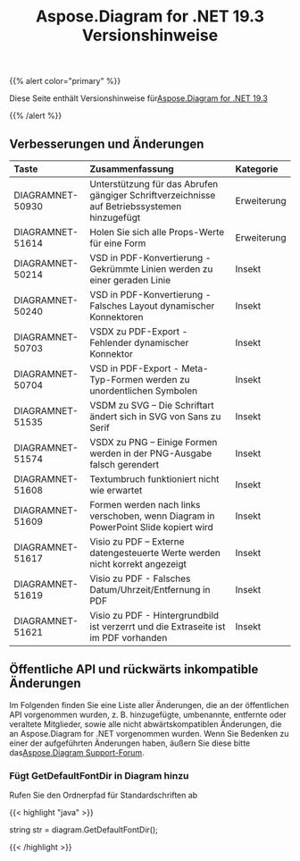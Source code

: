 ﻿---
title: Aspose.Diagram for .NET 19.3 Versionshinweise
type: docs
weight: 100
url: /de/net/aspose-diagram-for-net-19-3-release-notes/
---
{{% alert color="primary" %}} 

Diese Seite enthält Versionshinweise für[Aspose.Diagram for .NET 19.3](https://www.nuget.org/packages/Aspose.Diagram/19.3.0)

{{% /alert %}} 
## **Verbesserungen und Änderungen**

|**Taste**|**Zusammenfassung**|**Kategorie**|
|:- |:- |:- |
|DIAGRAMNET-50930|Unterstützung für das Abrufen gängiger Schriftverzeichnisse auf Betriebssystemen hinzugefügt|Erweiterung|
|DIAGRAMNET-51614|Holen Sie sich alle Props-Werte für eine Form|Erweiterung|
|DIAGRAMNET-50214|VSD in PDF-Konvertierung - Gekrümmte Linien werden zu einer geraden Linie|Insekt|
|DIAGRAMNET-50240|VSD in PDF-Konvertierung - Falsches Layout dynamischer Konnektoren|Insekt|
|DIAGRAMNET-50703|VSDX zu PDF-Export - Fehlender dynamischer Konnektor|Insekt|
|DIAGRAMNET-50704|VSD in PDF-Export - Meta-Typ-Formen werden zu unordentlichen Symbolen|Insekt|
|DIAGRAMNET-51535|VSDM zu SVG – Die Schriftart ändert sich in SVG von Sans zu Serif|Insekt|
|DIAGRAMNET-51574|VSDX zu PNG – Einige Formen werden in der PNG-Ausgabe falsch gerendert|Insekt|
|DIAGRAMNET-51608|Textumbruch funktioniert nicht wie erwartet|Insekt|
|DIAGRAMNET-51609|Formen werden nach links verschoben, wenn Diagram in PowerPoint Slide kopiert wird|Insekt|
|DIAGRAMNET-51617|Visio zu PDF – Externe datengesteuerte Werte werden nicht korrekt angezeigt|Insekt|
|DIAGRAMNET-51619|Visio zu PDF - Falsches Datum/Uhrzeit/Entfernung in PDF|Insekt|
|DIAGRAMNET-51621|Visio zu PDF - Hintergrundbild ist verzerrt und die Extraseite ist im PDF vorhanden|Insekt|
## **Öffentliche API und rückwärts inkompatible Änderungen**
Im Folgenden finden Sie eine Liste aller Änderungen, die an der öffentlichen API vorgenommen wurden, z. B. hinzugefügte, umbenannte, entfernte oder veraltete Mitglieder, sowie alle nicht abwärtskompatiblen Änderungen, die an Aspose.Diagram for .NET vorgenommen wurden. Wenn Sie Bedenken zu einer der aufgeführten Änderungen haben, äußern Sie diese bitte das[Aspose.Diagram Support-Forum](https://forum.aspose.com/c/diagram/17).
### **Fügt GetDefaultFontDir in Diagram hinzu**
Rufen Sie den Ordnerpfad für Standardschriften ab

{{< highlight "java" >}}

  string str =  diagram.GetDefaultFontDir();

{{< /highlight >}}

